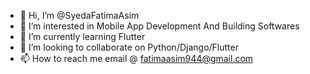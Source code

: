 - 👋 Hi, I’m @SyedaFatimaAsim
- 👀 I’m interested in Mobile App Development And Building Softwares
- 🌱 I’m currently learning Flutter
- 💞️ I’m looking to collaborate on Python/Django/Flutter
- 📫 How to reach me email @ fatimaasim944@gmail.com

<!---
SyedaFatimaAsim/SyedaFatimaAsim is a ✨ special ✨ repository because its `README.md` (this file) appears on your GitHub profile.
You can click the Preview link to take a look at your changes.
--->
